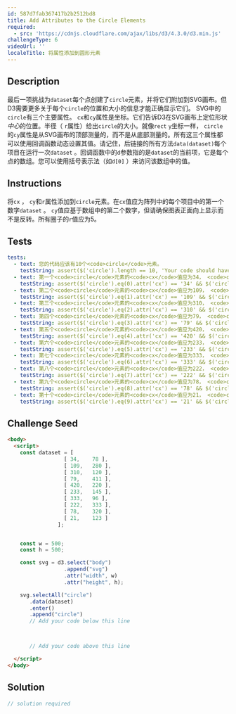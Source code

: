 ```yaml
---
id: 587d7fab367417b2b2512bd8
title: Add Attributes to the Circle Elements
required:
  - src: 'https://cdnjs.cloudflare.com/ajax/libs/d3/4.3.0/d3.min.js'
challengeType: 6
videoUrl: ''
localeTitle: 将属性添加到圆形元素
---
```


## Description
<section id="description">最后一项挑战为<code>dataset</code>每个点创建了<code>circle</code>元素，并将它们附加到SVG画布。但D3需要更多关于每个<code>circle</code>的位置和大小的信息才能正确显示它们。 SVG中的<code>circle</code>有三个主要属性。 <code>cx</code>和<code>cy</code>属性是坐标。它们告诉D3在SVG画布上定位形状<em>中心</em>的位置。半径（ <code>r</code>属性）给出<code>circle</code>的大小。就像<code>rect</code> <code>y</code>坐标一样， <code>circle</code>的<code>cy</code>属性是从SVG画布的顶部测量的，而不是从底部测量的。所有这三个属性都可以使用回调函数动态设置其值。请记住，后链接的所有方法<code>data(dataset)</code>每个项目在运行一次<code>dataset</code> 。回调函数中的<code>d</code>参数指的是<code>dataset</code>的当前项，它是每个点的数组。您可以使用括号表示法（如<code>d[0]</code> ）来访问该数组中的值。 </section>

## Instructions
<section id="instructions">将<code>cx</code> ， <code>cy</code>和<code>r</code>属性添加到<code>circle</code>元素。在<code>cx</code>值应为阵列中的每个项目中的第一个数字<code>dataset</code> 。 <code>cy</code>值应基于数组中的第二个数字，但请确保图表正面向上显示而不是反转。所有圈子的<code>r</code>值应为5。 </section>

## Tests
<section id='tests'>

```yml
tests:
  - text: 您的代码应该有10个<code>circle</code>元素。
    testString: assert($('circle').length == 10, 'Your code should have 10 <code>circle</code> elements.');
  - text: 第一个<code>circle</code>元素的<code>cx</code>值应为34， <code>cy</code>值为422， <code>r</code>值为5。
    testString: assert($('circle').eq(0).attr('cx') == '34' && $('circle').eq(0).attr('cy') == '422' && $('circle').eq(0).attr('r') == '5', 'The first <code>circle</code> element should have a <code>cx</code> value of 34, a <code>cy</code> value of 422, and an <code>r</code> value of 5.');
  - text: 第二个<code>circle</code>元素的<code>cx</code>值应为109， <code>cy</code>值为220， <code>r</code>值为5。
    testString: assert($('circle').eq(1).attr('cx') == '109' && $('circle').eq(1).attr('cy') == '220' && $('circle').eq(1).attr('r') == '5', 'The second <code>circle</code> element should have a <code>cx</code> value of 109, a <code>cy</code> value of 220, and an <code>r</code> value of 5.');
  - text: 第三个<code>circle</code>元素的<code>cx</code>值应为310， <code>cy</code>值为380， <code>r</code>值为5。
    testString: assert($('circle').eq(2).attr('cx') == '310' && $('circle').eq(2).attr('cy') == '380' && $('circle').eq(2).attr('r') == '5', 'The third <code>circle</code> element should have a <code>cx</code> value of 310, a <code>cy</code> value of 380, and an <code>r</code> value of 5.');
  - text: 第四个<code>circle</code>元素的<code>cx</code>值应为79， <code>cy</code>值为89， <code>r</code>值为5。
    testString: assert($('circle').eq(3).attr('cx') == '79' && $('circle').eq(3).attr('cy') == '89' && $('circle').eq(3).attr('r') == '5', 'The fourth <code>circle</code> element should have a <code>cx</code> value of 79, a <code>cy</code> value of 89, and an <code>r</code> value of 5.');
  - text: 第五个<code>circle</code>元素的<code>cx</code>值应为420， <code>cy</code>值为280， <code>r</code>值为5。
    testString: assert($('circle').eq(4).attr('cx') == '420' && $('circle').eq(4).attr('cy') == '280' && $('circle').eq(4).attr('r') == '5', 'The fifth <code>circle</code> element should have a <code>cx</code> value of 420, a <code>cy</code> value of 280, and an <code>r</code> value of 5.');
  - text: 第六个<code>circle</code>元素的<code>cx</code>值应为233， <code>cy</code>值为355， <code>r</code>值为5。
    testString: assert($('circle').eq(5).attr('cx') == '233' && $('circle').eq(5).attr('cy') == '355' && $('circle').eq(5).attr('r') == '5', 'The sixth <code>circle</code> element should have a <code>cx</code> value of 233, a <code>cy</code> value of 355, and an <code>r</code> value of 5.');
  - text: 第七个<code>circle</code>元素的<code>cx</code>值应为333， <code>cy</code>值为404， <code>r</code>值为5。
    testString: assert($('circle').eq(6).attr('cx') == '333' && $('circle').eq(6).attr('cy') == '404' && $('circle').eq(6).attr('r') == '5', 'The seventh <code>circle</code> element should have a <code>cx</code> value of 333, a <code>cy</code> value of 404, and an <code>r</code> value of 5.');
  - text: 第八个<code>circle</code>元素的<code>cx</code>值应为222， <code>cy</code>值为167， <code>r</code>值为5。
    testString: assert($('circle').eq(7).attr('cx') == '222' && $('circle').eq(7).attr('cy') == '167' && $('circle').eq(7).attr('r') == '5', 'The eighth <code>circle</code> element should have a <code>cx</code> value of 222, a <code>cy</code> value of 167, and an <code>r</code> value of 5.');
  - text: 第九个<code>circle</code>元素的<code>cx</code>值应为78， <code>cy</code>值为180， <code>r</code>值为5。
    testString: assert($('circle').eq(8).attr('cx') == '78' && $('circle').eq(8).attr('cy') == '180' && $('circle').eq(8).attr('r') == '5', 'The ninth <code>circle</code> element should have a <code>cx</code> value of 78, a <code>cy</code> value of 180, and an <code>r</code> value of 5.');
  - text: 第十个<code>circle</code>元素的<code>cx</code>值应为21， <code>cy</code>值为377， <code>r</code>值为5。
    testString: assert($('circle').eq(9).attr('cx') == '21' && $('circle').eq(9).attr('cy') == '377' && $('circle').eq(9).attr('r') == '5', 'The tenth <code>circle</code> element should have a <code>cx</code> value of 21, a <code>cy</code> value of 377, and an <code>r</code> value of 5.');

```

</section>

## Challenge Seed
<section id='challengeSeed'>

<div id='html-seed'>

```html
<body>
  <script>
    const dataset = [
                  [ 34,    78 ],
                  [ 109,   280 ],
                  [ 310,   120 ],
                  [ 79,    411 ],
                  [ 420,   220 ],
                  [ 233,   145 ],
                  [ 333,   96 ],
                  [ 222,   333 ],
                  [ 78,    320 ],
                  [ 21,    123 ]
                ];


    const w = 500;
    const h = 500;

    const svg = d3.select("body")
                  .append("svg")
                  .attr("width", w)
                  .attr("height", h);

    svg.selectAll("circle")
       .data(dataset)
       .enter()
       .append("circle")
       // Add your code below this line



       // Add your code above this line

  </script>
</body>

```

</div>



</section>

## Solution
<section id='solution'>

```js
// solution required
```
</section>

